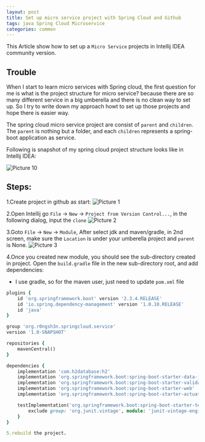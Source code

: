 ```yaml
---
layout: post
title: Set up micro service project with Spring Cloud and Github 
tags: java Spring Cloud Microservice 
categories: common
---
```


This Article show how to set up a `Micro Service` projects in Intellij IDEA community version.

## Trouble
When I start to learn micro services with Spring cloud, the first question for me is what is the project structure for micro service? because there are so many different service in a big umberella and there is no clean way to set up. So I try to write down my approach howt to set up those projects and hope there is easier way.

The spring cloud micro service project are consist of `parent` and `children`. The `parent` is nothing but a folder, and each `children` represents a spring-boot application as service.

Following is snapshot of my spring cloud project structure looks like in Intellij IDEA:

![Picture 10](https://r0ngsh3n.github.io/static/img/0923/intellij-tips-10.PNG)

## Steps:

1.Create project in github as start:
![Picture 1](https://r0ngsh3n.github.io/static/img/0912/pic1.PNG)

2.Open Intellij go `File` -> `New` -> `Project from Version Control...`, in the following dialog, input the `clone` 
![Picture 2](https://r0ngsh3n.github.io/static/img/0912/pic2.PNG)

3.Goto `File` -> `New` -> `Module`, After select jdk and maven/gradle, in 2nd screen, make sure the `Location` is under your umberella project and `parent` is None.
![Picture 3](https://r0ngsh3n.github.io/static/img/0912/pic3.PNG)

4.Once you created new module, you should see the sub-directory created in project. Open the `build.gradle` file in the new sub-directory root, and add dependencies:

* I use gradle, so for the maven user, just need to update `pom.xml` file

~~~ruby
plugins {
    id 'org.springframework.boot' version '2.3.4.RELEASE'
    id 'io.spring.dependency-management' version '1.0.10.RELEASE'
    id 'java'
}

group 'org.r0ngsh3n.springcloud.service'
version '1.0-SNAPSHOT'

repositories {
    mavenCentral()
}

dependencies {
    implementation 'com.h2database:h2'
    implementation 'org.springframework.boot:spring-boot-starter-data-jpa'
    implementation 'org.springframework.boot:spring-boot-starter-validation'
    implementation 'org.springframework.boot:spring-boot-starter-web'
    implementation 'org.springframework.boot:spring-boot-starter-actuator'

    testImplementation('org.springframework.boot:spring-boot-starter-test') {
        exclude group: 'org.junit.vintage', module: 'junit-vintage-engine'
    }
}

5.rebuild the project. 
~~~




